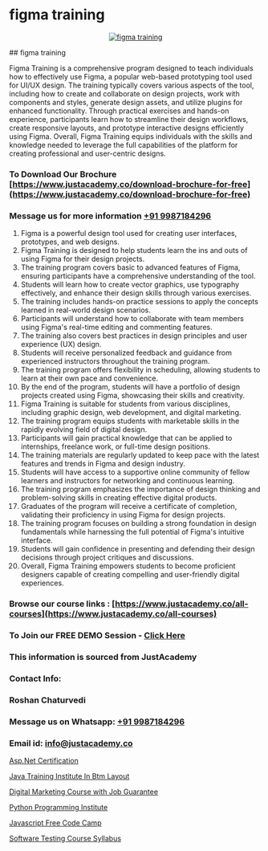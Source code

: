 # figma training

<p align="center">
  <a href="https://justacademy.co/all-courses">
    <img src="https://ibb.co/CngWr2j" alt="figma training">
  </a>
</p>
## figma training

Figma Training is a comprehensive program designed to teach individuals how to effectively use Figma, a popular web-based prototyping tool used for UI/UX design. The training typically covers various aspects of the tool, including how to create and collaborate on design projects, work with components and styles, generate design assets, and utilize plugins for enhanced functionality. Through practical exercises and hands-on experience, participants learn how to streamline their design workflows, create responsive layouts, and prototype interactive designs efficiently using Figma. Overall, Figma Training equips individuals with the skills and knowledge needed to leverage the full capabilities of the platform for creating professional and user-centric designs.
### To Download Our Brochure [https://www.justacademy.co/download-brochure-for-free](https://www.justacademy.co/download-brochure-for-free)
### Message us for more information [+91 9987184296](https://api.whatsapp.com/send?phone=919987184296)
1) Figma is a powerful design tool used for creating user interfaces, prototypes, and web designs.
2) Figma Training is designed to help students learn the ins and outs of using Figma for their design projects.
3) The training program covers basic to advanced features of Figma, ensuring participants have a comprehensive understanding of the tool.
4) Students will learn how to create vector graphics, use typography effectively, and enhance their design skills through various exercises.
5) The training includes hands-on practice sessions to apply the concepts learned in real-world design scenarios.
6) Participants will understand how to collaborate with team members using Figma's real-time editing and commenting features.
7) The training also covers best practices in design principles and user experience (UX) design.
8) Students will receive personalized feedback and guidance from experienced instructors throughout the training program.
9) The training program offers flexibility in scheduling, allowing students to learn at their own pace and convenience.
10) By the end of the program, students will have a portfolio of design projects created using Figma, showcasing their skills and creativity.
11) Figma Training is suitable for students from various disciplines, including graphic design, web development, and digital marketing.
12) The training program equips students with marketable skills in the rapidly evolving field of digital design.
13) Participants will gain practical knowledge that can be applied to internships, freelance work, or full-time design positions.
14) The training materials are regularly updated to keep pace with the latest features and trends in Figma and design industry.
15) Students will have access to a supportive online community of fellow learners and instructors for networking and continuous learning.
16) The training program emphasizes the importance of design thinking and problem-solving skills in creating effective digital products.
17) Graduates of the program will receive a certificate of completion, validating their proficiency in using Figma for design projects.
18) The training program focuses on building a strong foundation in design fundamentals while harnessing the full potential of Figma's intuitive interface.
19) Students will gain confidence in presenting and defending their design decisions through project critiques and discussions.
20) Overall, Figma Training empowers students to become proficient designers capable of creating compelling and user-friendly digital experiences.

### Browse our course links : [https://www.justacademy.co/all-courses](https://www.justacademy.co/all-courses) 
### To Join our FREE DEMO Session - [Click Here](https://www.justacademy.co/register-for-course-demo)


### This information is sourced from JustAcademy
### Contact Info:
### Roshan Chaturvedi
### Message us on Whatsapp: [+91 9987184296](https://api.whatsapp.com/send?phone=919987184296)
### Email id: [info@justacademy.co](mailto:info@justacademy.co)
                
[Asp.Net Certification](https://www.linkedin.com/pulse/aspnet-certification-justacademy-jaipur-pubnc?trackingId=Ov5erLZSFHTcXDmq1fYiSQ%3D%3D&lipi=urn%3Ali%3Apage%3Ad_flagship3_company_admin%3BIXUBIWFOQ8%2BPAHGixoaE%2FQ%3D%3D)

[Java Training Institute In Btm Layout](https://www.linkedin.com/pulse/java-training-institute-btm-layout-justacademy-kolkata-ohjke?trackingId=NcAuf1JeA2Og4IvykW84jw%3D%3D&lipi=urn%3Ali%3Apage%3Ad_flagship3_company_admin%3BZ3buGVXtSt2MpOd2OMz6cQ%3D%3D)

[Digital Marketing Course with Job Guarantee](https://medium.com/@abhidnya.1068/digital-marketing-course-with-job-guarantee-1a340c0bf8d6)

[Python Programming Institute](https://medium.com/@kumarishimmi99/python-programming-institute-5809dc4ebf5e)

[Javascript Free Code Camp](https://justacademyin.github.io/justacademy/javascript-free-code-camp)

[Software Testing Course Syllabus](https://justacademyin.github.io/justacademy/software-testing-course-syllabus)

